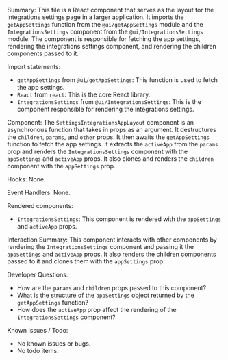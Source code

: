 Summary:
This file is a React component that serves as the layout for the integrations settings page in a larger application. It imports the `getAppSettings` function from the `@ui/getAppSettings` module and the `IntegrationsSettings` component from the `@ui/IntegrationsSettings` module. The component is responsible for fetching the app settings, rendering the integrations settings component, and rendering the children components passed to it.

Import statements:
- `getAppSettings` from `@ui/getAppSettings`: This function is used to fetch the app settings.
- `React` from `react`: This is the core React library.
- `IntegrationsSettings` from `@ui/IntegrationsSettings`: This is the component responsible for rendering the integrations settings.

Component:
The `SettingsIntegrationsAppLayout` component is an asynchronous function that takes in props as an argument. It destructures the `children`, `params`, and `other` props. It then awaits the `getAppSettings` function to fetch the app settings. It extracts the `activeApp` from the `params` prop and renders the `IntegrationsSettings` component with the `appSettings` and `activeApp` props. It also clones and renders the `children` component with the `appSettings` prop.

Hooks:
None.

Event Handlers:
None.

Rendered components:
- `IntegrationsSettings`: This component is rendered with the `appSettings` and `activeApp` props.

Interaction Summary:
This component interacts with other components by rendering the `IntegrationsSettings` component and passing it the `appSettings` and `activeApp` props. It also renders the children components passed to it and clones them with the `appSettings` prop.

Developer Questions:
- How are the `params` and `children` props passed to this component?
- What is the structure of the `appSettings` object returned by the `getAppSettings` function?
- How does the `activeApp` prop affect the rendering of the `IntegrationsSettings` component?

Known Issues / Todo:
- No known issues or bugs.
- No todo items.